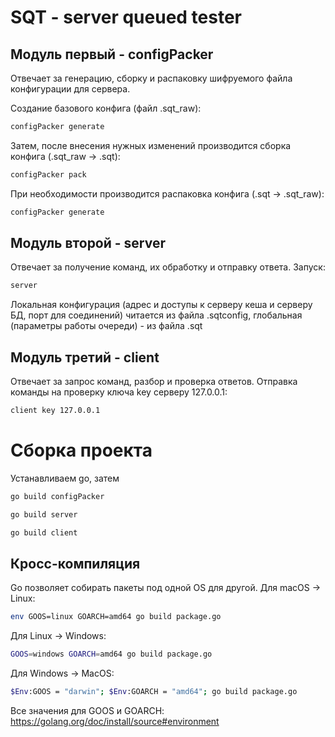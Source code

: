 # SQT - server queued tester 
## Модуль первый - configPacker 
Отвечает за генерацию, сборку и распаковку шифруемого файла конфигурации для сервера. 
 
Создание базового конфига (файл .sqt_raw): 
```bash
configPacker generate
```
Затем, после внесения нужных изменений производится сборка конфига (.sqt_raw → .sqt): 
```bash
configPacker pack
```
При необходимости производится распаковка конфига (.sqt → .sqt_raw): 
```bash
configPacker generate
```
 
## Модуль второй - server 
Отвечает за получение команд, их обработку и отправку ответа. 
Запуск: 
```bash
server
```
Локальная конфигурация (адрес и доступы к серверу кеша и серверу БД, порт для соединений) читается из файла .sqtconfig, глобальная (параметры работы очереди) - из файла .sqt 

## Модуль третий - client 
Отвечает за запрос команд, разбор и проверка ответов.
Отправка команды на проверку ключа key серверу 127.0.0.1:
```bash
client key 127.0.0.1
```

# Сборка проекта
Устанавливаем go, затем 
```bash
go build configPacker
```

```bash
go build server
```

```bash
go build client
```
## Кросс-компиляция
Go позволяет собирать пакеты под одной OS для другой. 
Для macOS → Linux:
```bash
env GOOS=linux GOARCH=amd64 go build package.go
```
Для Linux → Windows:
```bash
GOOS=windows GOARCH=amd64 go build package.go
```
Для Windows → MacOS:
```bash
$Env:GOOS = "darwin"; $Env:GOARCH = "amd64"; go build package.go
```
Все значения для GOOS и GOARCH: https://golang.org/doc/install/source#environment 
